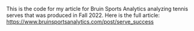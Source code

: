 This is the code for my article for Bruin Sports Analytics analyzing tennis serves that was produced in Fall 2022. Here is the full article: https://www.bruinsportsanalytics.com/post/serve_success
